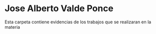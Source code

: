 # Jose Alberto Valde Ponce 
 Esta carpeta contiene evidencias de los trabajos que se realizaran en la materia